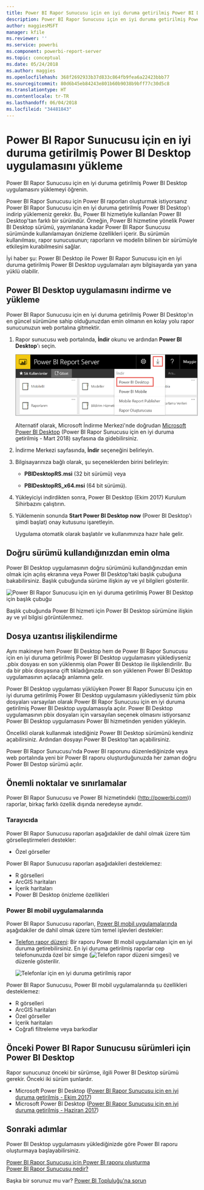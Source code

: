 ```yaml
---
title: Power BI Rapor Sunucusu için en iyi duruma getirilmiş Power BI Desktop uygulamasını yükleme
description: Power BI Rapor Sunucusu için en iyi duruma getirilmiş Power BI Desktop uygulamasını yüklemeyi öğrenin
author: maggiesMSFT
manager: kfile
ms.reviewer: ''
ms.service: powerbi
ms.component: powerbi-report-server
ms.topic: conceptual
ms.date: 05/24/2018
ms.author: maggies
ms.openlocfilehash: 368f2692933b37d833c864fb9fea6a22423bbb77
ms.sourcegitcommit: 80d6b45eb84243e801b60b9038b9bff77c30d5c8
ms.translationtype: HT
ms.contentlocale: tr-TR
ms.lasthandoff: 06/04/2018
ms.locfileid: "34481843"
---
```

# <a name="install-power-bi-desktop-optimized-for-power-bi-report-server"></a>Power BI Rapor Sunucusu için en iyi duruma getirilmiş Power BI Desktop uygulamasını yükleme
Power BI Rapor Sunucusu için en iyi duruma getirilmiş Power BI Desktop uygulamasını yüklemeyi öğrenin.

Power BI Rapor Sunucusu için Power BI raporları oluşturmak istiyorsanız Power BI Rapor Sunucusu için en iyi duruma getirilmiş Power BI Desktop'ı indirip yüklemeniz gerekir. Bu, Power BI hizmetiyle kullanılan Power BI Desktop'tan farklı bir sürümdür. Örneğin, Power BI hizmetine yönelik Power BI Desktop sürümü, yayımlanana kadar Power BI Rapor Sunucusu sürümünde kullanılamayan önizleme özellikleri içerir. Bu sürümün kullanılması, rapor sunucusunun; raporların ve modelin bilinen bir sürümüyle etkileşim kurabilmesini sağlar. 

İyi haber şu: Power BI Desktop ile Power BI Rapor Sunucusu için en iyi duruma getirilmiş Power BI Desktop uygulamaları aynı bilgisayarda yan yana yüklü olabilir.

## <a name="download-and-install-power-bi-desktop"></a>Power BI Desktop uygulamasını indirme ve yükleme

Power BI Rapor Sunucusu için en iyi duruma getirilmiş Power BI Desktop'ın en güncel sürümüne sahip olduğunuzdan emin olmanın en kolay yolu rapor sunucunuzun web portalına gitmektir.

1. Rapor sunucusu web portalında, **İndir** okunu ve ardından **Power BI Desktop**'ı seçin.

    ![Web portalından Power BI Desktop'ı indirme](media/install-powerbi-desktop/report-server-download-web-portal.png)

    Alternatif olarak, Microsoft İndirme Merkezi'nde doğrudan [Microsoft Power BI Desktop](https://www.microsoft.com/download/details.aspx?id=56723) (Power BI Rapor Sunucusu için en iyi duruma getirilmiş - Mart 2018) sayfasına da gidebilirsiniz.

2. İndirme Merkezi sayfasında, **İndir** seçeneğini belirleyin.

3. Bilgisayarınıza bağlı olarak, şu seçeneklerden birini belirleyin: 

    - **PBIDesktopRS.msi** (32 bit sürümü) veya

    - **PBIDesktopRS_x64.msi** (64 bit sürümü).

1. Yükleyiciyi indirdikten sonra, Power BI Desktop (Ekim 2017) Kurulum Sihirbazını çalıştırın.
2. Yüklemenin sonunda **Start Power BI Desktop now** (Power BI Desktop'ı şimdi başlat) onay kutusunu işaretleyin.
   
    Uygulama otomatik olarak başlatılır ve kullanımınıza hazır hale gelir.

## <a name="verify-you-are-using-the-correct-version"></a>Doğru sürümü kullandığınızdan emin olma
Power BI Desktop uygulamasının doğru sürümünü kullandığınızdan emin olmak için açılış ekranına veya Power BI Desktop'taki başlık çubuğuna bakabilirsiniz. Başlık çubuğunda sürüme ilişkin ay ve yıl bilgileri gösterilir.

![Power BI Rapor Sunucusu için en iyi duruma getirilmiş Power BI Desktop için başlık çubuğu](media/quickstart-create-powerbi-report/report-server-desktop-march-2018.png)

Başlık çubuğunda Power BI hizmeti için Power BI Desktop sürümüne ilişkin ay ve yıl bilgisi görüntülenmez.

## <a name="file-extension-association"></a>Dosya uzantısı ilişkilendirme
Aynı makineye hem Power BI Desktop hem de Power BI Rapor Sunucusu için en iyi duruma getirilmiş Power BI Desktop uygulamasını yüklediyseniz .pbix dosyası en son yüklenmiş olan Power BI Desktop ile ilişkilendirilir. Bu da bir pbix dosyasına çift tıkladığınızda en son yüklenen Power BI Desktop uygulamasının açılacağı anlamına gelir.

Power BI Desktop uygulaması yüklüyken Power BI Rapor Sunucusu için en iyi duruma getirilmiş Power BI Desktop uygulamasını yüklediyseniz tüm pbix dosyaları varsayılan olarak Power BI Rapor Sunucusu için en iyi duruma getirilmiş Power BI Desktop uygulamasıyla açılır. Power BI Desktop uygulamasının pbix dosyaları için varsayılan seçenek olmasını istiyorsanız Power BI Desktop uygulamasını Power BI hizmetinden yeniden yükleyin.

Öncelikli olarak kullanmak istediğiniz Power BI Desktop sürümünü kendiniz açabilirsiniz. Ardından dosyayı Power BI Desktop'tan açabilirsiniz.

Power BI Rapor Sunucusu'nda Power BI raporunu düzenlediğinizde veya web portalında yeni bir Power BI raporu oluşturduğunuzda her zaman doğru Power BI Destop sürümü açılır.

## <a name="considerations-and-limitations"></a>Önemli noktalar ve sınırlamalar
Power BI Rapor Sunucusu ve Power BI hizmetindeki (http://powerbi.com)) raporlar, birkaç farklı özellik dışında neredeyse aynıdır.

### <a name="in-a-browser"></a>Tarayıcıda
Power BI Rapor Sunucusu raporları aşağıdakiler de dahil olmak üzere tüm görselleştirmeleri destekler:

* Özel görseller

Power BI Rapor Sunucusu raporları aşağıdakileri desteklemez:

* R görselleri
* ArcGIS haritaları
* İçerik haritaları
* Power BI Desktop önizleme özellikleri

### <a name="in-the-power-bi-mobile-apps"></a>Power BI mobil uygulamalarında
Power BI Rapor Sunucusu raporları, [Power BI mobil uygulamalarında](../mobile-apps-for-mobile-devices.md) aşağıdakiler de dahil olmak üzere tüm temel işlevleri destekler:

* [Telefon rapor düzeni](../desktop-create-phone-report.md): Bir raporu Power BI mobil uygulamaları için en iyi duruma getirebilirsiniz. En iyi duruma getirilmiş raporlar cep telefonunuzda özel bir simge (![Telefon rapor düzeni simgesi](media/quickstart-create-powerbi-report/power-bi-rs-mobile-optimized-icon.png)) ve düzenle gösterilir.
  
    ![Telefonlar için en iyi duruma getirilmiş rapor](media/quickstart-create-powerbi-report/power-bi-rs-mobile-optimized-report.png)

Power BI Rapor Sunucusu, Power BI mobil uygulamalarında şu özellikleri desteklemez:

* R görselleri
* ArcGIS haritaları
* Özel görseller
* İçerik haritaları
* Coğrafi filtreleme veya barkodlar

## <a name="power-bi-desktop-for-earlier-versions-of-power-bi-report-server"></a>Önceki Power BI Rapor Sunucusu sürümleri için Power BI Desktop

Rapor sunucunuz önceki bir sürümse, ilgili Power BI Desktop sürümü gerekir. Önceki iki sürüm şunlardır.

- Microsoft Power BI Desktop ([Power BI Rapor Sunucusu için en iyi duruma getirilmiş - Ekim 2017](https://www.microsoft.com/download/details.aspx?id=56136))
- Microsoft Power BI Desktop ([Power BI Rapor Sunucusu için en iyi duruma getirilmiş - Haziran 2017](https://www.microsoft.com/download/details.aspx?id=55330))

## <a name="next-steps"></a>Sonraki adımlar
Power BI Desktop uygulamasını yüklediğinizde göre Power BI raporu oluşturmaya başlayabilirsiniz.

[Power BI Rapor Sunucusu için Power BI raporu oluşturma](quickstart-create-powerbi-report.md)  
[Power BI Rapor Sunucusu nedir?](get-started.md)

Başka bir sorunuz mu var? [Power BI Topluluğu'na sorun](https://community.powerbi.com/)

